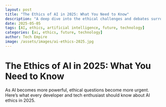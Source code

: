 ```yaml
---
layout: post
title: "The Ethics of AI in 2025: What You Need to Know"
description: "A deep dive into the ethical challenges and debates surrounding artificial intelligence in 2025."
date: 2025-05-05
tags: [AI, ethics, artificial intelligence, future, technology]
categories: [ai, ethics, future, technology]
author: Tech Empire
image: /assets/images/ai-ethics-2025.jpg
---
```


# The Ethics of AI in 2025: What You Need to Know

As AI becomes more powerful, ethical questions become more urgent. Here’s what every developer and tech enthusiast should know about AI ethics in 2025.